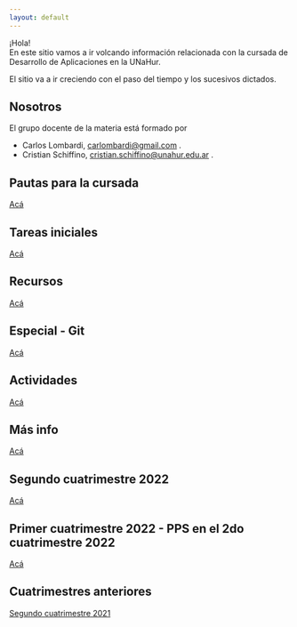```yaml
---
layout: default
---
```


¡Hola!  
En este sitio vamos a ir volcando información relacionada con la cursada de Desarrollo de Aplicaciones en la UNaHur.

El sitio va a ir creciendo con el paso del tiempo y los sucesivos dictados.


## Nosotros
El grupo docente de la materia está formado por
- Carlos Lombardi, carlombardi@gmail.com .
- Cristian Schiffino, cristian.schiffino@unahur.edu.ar .


## Pautas para la cursada
[Acá](./pautas-para-la-cursada)

## Tareas iniciales
[Acá](./tareas-iniciales)

## Recursos
[Acá](./recursos/recursos-index)

## Especial - Git
[Acá](./git/git-index)

## Actividades
[Acá](./actividades)

## Más info
[Acá](./mas-info)

## Segundo cuatrimestre 2022
[Acá](./cuatrimestres/2022s2)

## Primer cuatrimestre 2022 - PPS en el 2do cuatrimestre 2022
[Acá](./cuatrimestres/2022s1)

## Cuatrimestres anteriores
[Segundo cuatrimestre 2021](./cuatrimestres/2021s2)
